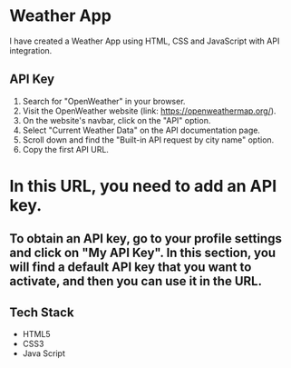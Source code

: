 # Weather App
I have created a Weather App using HTML, CSS and JavaScript with API integration.

## API Key 
1. Search for "OpenWeather" in your browser.
2. Visit the OpenWeather website (link: https://openweathermap.org/).
3. On the website's navbar, click on the "API" option.
4. Select "Current Weather Data" on the API documentation page.
5. Scroll down and find the "Built-in API request by city name" option.
6. Copy the first API URL.

# In this URL, you need to add an API key.

## To obtain an API key, go to your profile settings and click on "My API Key". In this section, you will find a default API key that you want to activate, and then you can use it in the URL.

## Tech Stack
- HTML5
- CSS3
- Java Script
